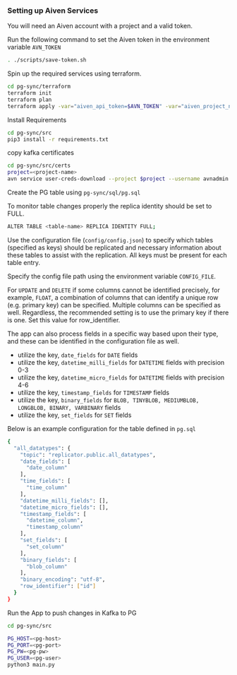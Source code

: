 ### Setting up Aiven Services
You will need an Aiven account with a project and a valid token. 

Run the following command to set the Aiven token in the environment variable `AVN_TOKEN`
```bash
. ./scripts/save-token.sh
```

Spin up the required services using terraform.
```bash
cd pg-sync/terraform
terraform init
terraform plan
terraform apply -var="aiven_api_token=$AVN_TOKEN" -var="aiven_project_name=<project-name>"
```

Install Requirements
```bash
cd pg-sync/src
pip3 install -r requirements.txt
```

copy kafka certificates
```bash
cd pg-sync/src/certs
project=<project-name>
avn service user-creds-download --project $project --username avnadmin replicator-kafka
```

Create the PG table using `pg-sync/sql/pg.sql`

To monitor table changes properly the replica identity should be set to FULL.
```bash
ALTER TABLE <table-name> REPLICA IDENTITY FULL;
```

Use the configuration file (`config/config.json`) to specify which tables (specified as keys)
should be replicated and necessary information about these tables to assist with the
replication. All keys must be present for each table entry. 

Specify the config file path using the environment variable `CONFIG_FILE`.

For `UPDATE` and `DELETE` if some columns cannot be identified precisely, for example,
`FLOAT`, a combination of columns that can identify a unique row (e.g. primary key) can be 
specified. Multiple columns can be specified as well. Regardless, the
recommended setting is to use the primary key if there is one. Set this value for row_identifier.

The app can also process fields in a specific way based upon their type, and these can be 
identified in the configuration file as well.
* utilize the key, `date_fields` for `DATE` fields 
* utilize the key, `datetime_milli_fields` for `DATETIME` fields with precision 0-3
* utilize the key, `datetime_micro_fields` for `DATETIME` fields with precision 4-6
* utilize the key, `timestamp_fields` for `TIMESTAMP` fields 
* utilize the key, `binary_fields` for `BLOB, TINYBLOB, MEDIUMBLOB, LONGBLOB, BINARY, VARBINARY` fields
* utilize the key, `set_fields` for `SET` fields

Below is an example configuration for the table defined in `pg.sql`
```bash
{
  "all_datatypes": {
    "topic": "replicator.public.all_datatypes",
    "date_fields": [
      "date_column"
    ],
    "time_fields": [
      "time_column"
    ],
    "datetime_milli_fields": [],
    "datetime_micro_fields": [],
    "timestamp_fields": [
      "datetime_column",
      "timestamp_column"
    ],
    "set_fields": [
      "set_column"
    ],
    "binary_fields": [
      "blob_column"
    ],
    "binary_encoding": "utf-8",
    "row_identifier": ["id"]
  }
}

```

Run the App to push changes in Kafka to PG
```bash
cd pg-sync/src

PG_HOST=<pg-host>
PG_PORT=<pg-port>
PG_PW=<pg-pw>
PG_USER=<pg-user>
python3 main.py
```


